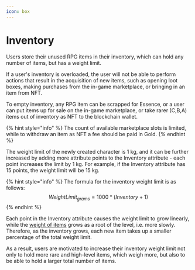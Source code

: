 ```yaml
---
icon: box
---
```


# Inventory

Users store their unused RPG items in their inventory, which can hold any number of items, but has a weight limit.

If a user's inventory is overloaded, the user will not be able to perform actions that result in the acquisition of new items, such as opening loot boxes, making purchases from the in-game marketplace, or bringing in an item from NFT.

To empty inventory, any RPG item can be scrapped for Essence, or a user can put items up for sale on the in-game marketplace, or take rarer (C,B,A) items out of inventory as NFT to the blockchain wallet.

{% hint style="info" %}
The count of available marketplace slots is limited, while to withdraw an item as NFT a fee should be paid in Gold.
{% endhint %}

The weight limit of the newly created character is 1 kg, and it can be further increased by adding more attribute points to the Inventory attribute - each point increases the limit by 1 kg. For example, if the Inventory attribute has 15 points, the weight limit will be 15 kg.&#x20;

{% hint style="info" %}
The formula for the inventory weight limit is as follows: $$WeightLimit_{grams}=1000*(Inventory+1)$$
{% endhint %}

Each point in the Inventory attribute causes the weight limit to grow linearly, while the [weight of items](../rpg-items/) grows as a root of the level, i.e. more slowly. Therefore, as the inventory grows, each new item takes up a smaller percentage of the total weight limit.

As a result, users are motivated to increase their inventory weight limit not only to hold more rare and high-level items, which weigh more, but also to be able to hold a larger total number of items.
